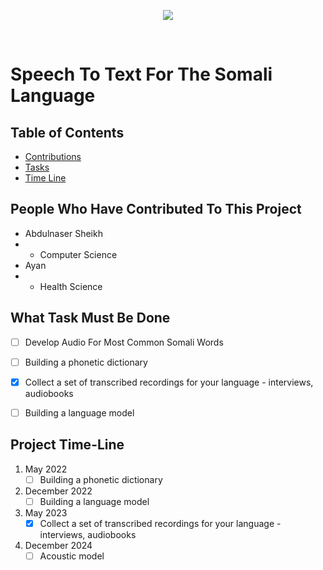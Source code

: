 <p align="center">
  <img src="https://raw.githubusercontent.com/abdulnsheikh/Speech-To-Text-For-The-Somali-Language/main/SomaliSTT.jpg">
</p>


<br />

# Speech To Text For The Somali Language 

## Table of Contents
- [Contributions](#People-Who-Have-Contributed-To-This-Project)
- [Tasks](#What-Task-Must-Be-Done) 
- [Time Line](#Project-Time-Line)

## People Who Have Contributed To This Project
- Abdulnaser Sheikh 
- - Computer Science
- Ayan
- - Health Science

## What Task Must Be Done 
- [ ] Develop Audio For Most Common Somali Words
- [ ] Building a phonetic dictionary
- [x] Collect a set of transcribed recordings for your language - interviews, audiobooks
- [ ] Building a language model

 
 ## Project Time-Line
 1. May 2022
    - [ ] Building a phonetic dictionary
    
 2. December 2022
    - [ ] Building a language model
    
 3. May 2023
    - [x] Collect a set of transcribed recordings for your language - interviews, audiobooks
    
 4. December 2024
    - [ ] Acoustic model
